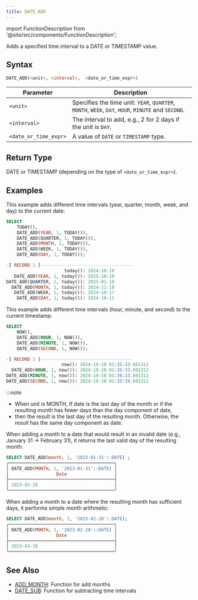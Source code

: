 ```yaml
---
title: DATE_ADD
---
```

import FunctionDescription from '@site/src/components/FunctionDescription';

<FunctionDescription description="Introduced or updated: v1.2.641"/>

Adds a specified time interval to a DATE or TIMESTAMP value.

## Syntax

```sql
DATE_ADD(<unit>, <interval>,  <date_or_time_expr>)
```

| Parameter             | Description                                                                                        |
|-----------------------|----------------------------------------------------------------------------------------------------|
| `<unit>`              | Specifies the time unit: `YEAR`, `QUARTER`, `MONTH`, `WEEK`, `DAY`, `HOUR`, `MINUTE` and `SECOND`. |
| `<interval>`          | The interval to add, e.g., 2 for 2 days if the unit is `DAY`.                                      |
| `<date_or_time_expr>` | A value of `DATE` or `TIMESTAMP` type.                                                             |

## Return Type

DATE or TIMESTAMP (depending on the type of `<date_or_time_expr>`).

## Examples

This example adds different time intervals (year, quarter, month, week, and day) to the current date:

```sql
SELECT
    TODAY(),
    DATE_ADD(YEAR, 1, TODAY()),
    DATE_ADD(QUARTER, 1, TODAY()),
    DATE_ADD(MONTH, 1, TODAY()),
    DATE_ADD(WEEK, 1, TODAY()),
    DATE_ADD(DAY, 1, TODAY());

-[ RECORD 1 ]-----------------------------------
                      today(): 2024-10-10
   DATE_ADD(YEAR, 1, today()): 2025-10-10
DATE_ADD(QUARTER, 1, today()): 2025-01-10
  DATE_ADD(MONTH, 1, today()): 2024-11-10
   DATE_ADD(WEEK, 1, today()): 2024-10-17
    DATE_ADD(DAY, 1, today()): 2024-10-11
```

This example adds different time intervals (hour, minute, and second) to the current timestamp:

```sql
SELECT
    NOW(),
    DATE_ADD(HOUR, 1, NOW()),
    DATE_ADD(MINUTE, 1, NOW()),
    DATE_ADD(SECOND, 1, NOW());

-[ RECORD 1 ]-----------------------------------
                     now(): 2024-10-10 01:35:33.601312
  DATE_ADD(HOUR, 1, now()): 2024-10-10 02:35:33.601312
DATE_ADD(MINUTE, 1, now()): 2024-10-10 01:36:33.601312
DATE_ADD(SECOND, 1, now()): 2024-10-10 01:35:34.601312
```

:::note
- When unit is MONTH, If date is the last day of the month or if the resulting month has fewer days than the day component of date,
- then the result is the last day of the resulting month. Otherwise, the result has the same day component as date.

When adding a month to a date that would result in an invalid date (e.g., January 31 → February 31), it returns the last valid day of the resulting month:

```sql
SELECT DATE_ADD(month, 1, '2023-01-31'::DATE) ;
╭────────────────────────────────────────╮
│ DATE_ADD(MONTH, 1, '2023-01-31'::DATE) │
│                  Date                  │
├────────────────────────────────────────┤
│ 2023-02-28                             │
╰────────────────────────────────────────╯

```

When adding a month to a date where the resulting month has sufficient days, it performs simple month arithmetic:

```sql
SELECT DATE_ADD(month, 1, '2023-02-28'::DATE);
╭────────────────────────────────────────╮
│ DATE_ADD(MONTH, 1, '2023-02-28'::DATE) │
│                  Date                  │
├────────────────────────────────────────┤
│ 2023-03-28                             │
╰────────────────────────────────────────╯

```

## See Also

- [ADD_MONTH](add-months.md): Function for add months
- [DATE_SUB](date-sub.md): Function for subtracting time intervals
